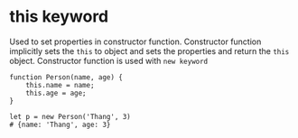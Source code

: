 # this keyword
Used to set properties in constructor function. Constructor function implicitly sets the ```this``` to object and sets the properties and return the ```this``` object. Constructor function is used with ```new keyword```
```
function Person(name, age) {
    this.name = name;
    this.age = age;
}

let p = new Person('Thang', 3)
# {name: 'Thang', age: 3}
```
